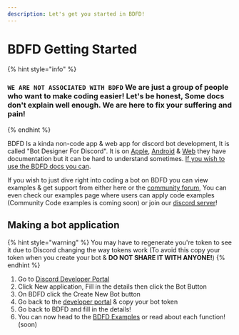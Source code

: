 ```yaml
---
description: Let's get you started in BDFD!
---
```


# BDFD Getting Started

{% hint style="info" %}
### **`WE ARE NOT ASSOCIATED WITH BDFD`** We are just a group of people who want to make coding easier! Let's be honest, Some docs don't explain well enough. We are here to fix your suffering and pain! <a href="#bdfdnotification" id="bdfdnotification"></a>
{% endhint %}

BDFD Is a kinda non-code app & web app for discord bot development, It is called "Bot Designer For Discord". It is on [Apple](https://apps.apple.com/us/app/bot-designer-for-discord/id1495536477), [Android](https://play.google.com/store/apps/details?id=com.jakubtomana.discordbotdesinger\&hl=en\_US\&gl=US) & [Web](https://botdesignerdiscord.com/app/) they have documentation but it can be hard to understand sometimes. [If you wish to use the BDFD docs you can](https://nilpointer-software.github.io/bdfd-wiki/).

If you wish to just dive right into coding a bot on BDFD you can view examples & get support from either here or the [community forum](https://megautilities.freeflarum.com/t/coding), You can even check our examples page where users can apply code examples (Community Code examples is coming soon) or join our [discord server](https://discord.gg/J9N6evPF8Y)!

## Making a bot application

{% hint style="warning" %}
You may have to regenerate you're token to see it due to Discord changing the way tokens work (To avoid this copy your token when you create your bot & **DO NOT SHARE IT WITH ANYONE!**)
{% endhint %}

1. Go to [Discord Developer Portal](https://discord.com/developers/applications)
2. Click New application, Fill in the details then click the Bot Button
3. On BDFD click the Create New Bot button
4. Go back to the [developer portal](https://discord.com/developers/applications) & copy your bot token
5. Go back to BDFD and fill in the details!
6. You can now head to the [BDFD Examples](https://megautilitieswiki.herokuapp.com/en/BDFD/Examples) or read about each function! (soon)
